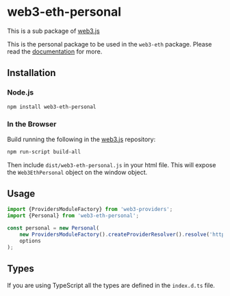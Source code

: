 # web3-eth-personal

This is a sub package of [web3.js][repo]

This is the personal package to be used in the `web3-eth` package.
Please read the [documentation][docs] for more.

## Installation

### Node.js

```bash
npm install web3-eth-personal
```

### In the Browser

Build running the following in the [web3.js][repo] repository:

```bash
npm run-script build-all
```

Then include `dist/web3-eth-personal.js` in your html file.
This will expose the `Web3EthPersonal` object on the window object.


## Usage

```js
import {ProvidersModuleFactory} from 'web3-providers';
import {Personal} from 'web3-eth-personal';

const personal = new Personal(
    new ProvidersModuleFactory().createProviderResolver().resolve('http://127.0.0.1:4546'),
    options
);
```

## Types

If you are using TypeScript all the types are defined in the `index.d.ts` file.


[docs]: http://web3js.readthedocs.io/en/1.0/
[repo]: https://github.com/ethereum/web3.js


